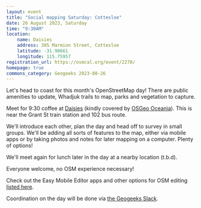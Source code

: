```yaml
---
layout: event
title: "Social mapping Saturday: Cottesloe"
date: 26 August 2023, Saturday
time: "9:30AM"
location:
    name: Daisies
    address: 305 Marmion Street, Cottesloe
    latitude: -31.98661
    longitude: 115.75957
registration_url: https://osmcal.org/event/2270/
homepage: true
commons_category: Geogeeks 2023-08-26
---
```


Let's head to coast for this month's OpenStreetMap day! There are public amenities to update, Whadjuk trails to map, parks and vegetation to capture.

Meet for 9:30 coffee at [Daisies](https://www.daisies.net.au/) (kindly covered by [OSGeo Oceania](https://osgeo-oceania.org)). This is near the Grant St train station and 102 bus route.

We'll introduce each other, plan the day and head off to survey in small groups. 
We'll be adding all sorts of features to the map, either via mobile apps or by taking photos and notes for later mapping on a computer. Plenty of options!

We'll meet again for lunch later in the day at a nearby location (t.b.d).

Everyone welcome, no OSM experience necessary!

Check out the Easy Mobile Editor apps and other options for OSM editing [listed here](https://wiki.openstreetmap.org/wiki/Perth/Social_Mapping_Sunday#Getting_Started).

Coordination on the day will be done via [the Geogeeks Slack](https://join.slack.com/t/geogeeks/shared_invite/zt-13fnotoqb-YkyMTmvwZEB_nDUis_30hw).

